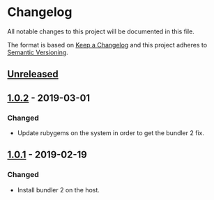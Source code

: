 # Changelog

All notable changes to this project will be documented in this file.

The format is based on [Keep a Changelog](http://keepachangelog.com/en/1.0.0/) and this project adheres to [Semantic Versioning](http://semver.org/spec/v2.0.0.html).

## [Unreleased]

## [1.0.2] - 2019-03-01
### Changed
- Update rubygems on the system in order to get the bundler 2 fix.

## [1.0.1] - 2019-02-19
### Changed
- Install bundler 2 on the host.

[Unreleased]: https://github.com/CultureHQ/actions-bundler/compare/v1.0.2...HEAD
[1.0.2]: https://github.com/CultureHQ/actions-bundler/compare/v1.0.1...v1.0.2
[1.0.1]: https://github.com/CultureHQ/actions-bundler/compare/312154...v1.0.1
